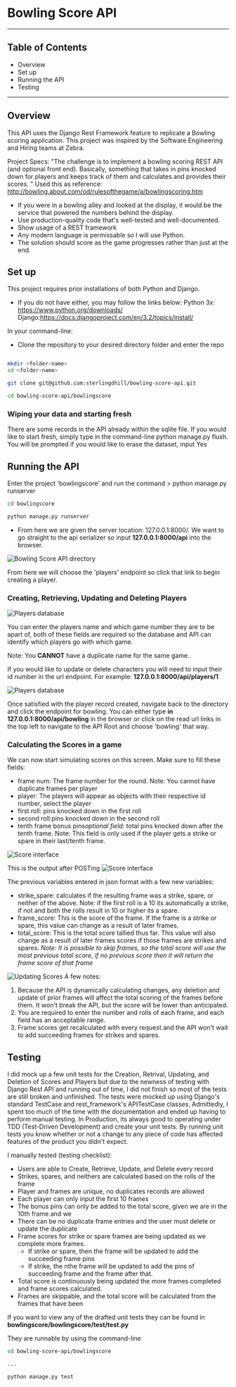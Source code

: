 # Bowling Score API

---

## Table of Contents
- Overview
- Set up
- Running the API
- Testing

---

## Overview
This API uses the Django Rest Framework feature to replicate a Bowling scoring application. This project was inspired by the Software Engineering and Hiring teams at Zebra. 

Project Specs:
"The challenge is to implement a bowling scoring REST API (and optional front end). Basically, something that takes in pins knocked down for players and keeps track of them and calculates and provides their scores.
"
Used this as reference: 
http://bowling.about.com/od/rulesofthegame/a/bowlingscoring.htm


- If you were in a bowling alley and looked at the display, it would be the service that powered the numbers behind the display.
- Use production-quality code that's well-tested and well-documented. 
- Show usage of a REST framework
- Any modern language is permissable so I will use Python. 
- The solution should score as the game progresses rather than just at the end.

## Set up
This project requires prior installations of both Python and Django. 

- If you do not have either, you may follow the links below:
Python 3x: https://www.python.org/downloads/
Django:https://docs.djangoproject.com/en/3.2/topics/install/

In your command-line:
- Clone the repository to your desired directory folder and enter the repo
```bash

mkdir <folder-name>
cd <folder-name>

git clone git@github.com:sterlingdhill/bowling-score-api.git

cd bowling-score-api/bowlingscore

```

### Wiping your data and starting fresh
There are some records in the API already within the sqlite file. If you would like to start fresh, simply type in the 
command-line python manage.py flush. You will be prompted if you would like to erase the dataset, input Yes

## Running the API
Enter the project 'bowlingscore' and run the command > python manage.py runserver

```bash
cd bowlingscore

python manage.py runserver
```

- From here we are given the server location: 127.0.0.1:8000/. We want to go straight to the api serializer so input **127.0.0.1:8000/api** into the browser.

![Bowling Score API directory](bowlingscore/documentation/snap_1.JPG "Directory")

From here we will choose the 'players' endpoint so click that link to begin creating a player.

### Creating, Retrieving, Updating and Deleting Players

![Players database](bowlingscore/documentation/snap_2.jpg "Create a Player")

You can enter the players name and which game number they are to be apart of, both of these fields are required so the database and API can identify which players go with which game. 

Note: You **CANNOT** have a duplicate name for the same game. 

If you would like to update or delete characters you will need to input their id number in the url endpoint. For example:
**127.0.0.1:8000/api/players/1**

![Players database](bowlingscore/documentation/snap_3.jpg "Updating or Deleting a Player")

Once satisfied with the player record created, navigate back to the directory and click the endpoint for bowling. You can either type **in 127.0.0.1:8000/api/bowling** in the browser or click on the read url links in the top left to navigate to the API Root and choose 'bowling' that way.

### Calculating the Scores in a game

We can now start simulating scores on this screen. Make sure to fill these fields:
- frame num: The frame number for the round. Note: You cannot have duplicate frames per player 
- player: The players will appear as objects with their respective id number, select the player
- first roll: pins knocked down in the first roll
- second roll:pins knocked down in the second roll
- tenth frame bonus pins*optional field*: total pins knocked down after the tenth frame. Note: This field is only used if the player gets a strike or spare in their last/tenth frame.

![Score interface](bowlingscore/documentation/snap_4.JPG "Inputing Score parameters")

This is the output after POSTing
![Score interface](bowlingscore/documentation/snap_5.JPG "Inputing Score parameters")

The previous variables entered in json format with a few new variables:
- strike_spare: calculates if the resulting frame was a strike, spare, or neither of the above. Note: if the first roll is a 10 its automatically a strike, if not and both the rolls result in 10 or higher its a spare.
- frame_score: This is the score of the frame. If the frame is a strike or spare, this value can change as a result of later frames.
- total_score: This is the total score tallied thus far. This value will also change as a result of later frames scores if those frames are strikes and spares. *Note: It is possible to skip frames, so the total score will use the most previous total score, if no previous score then it will return the frame score of that frame*


![Updating Scores](bowlingscore/documentation/snap_6.JPG "Updating and Deleting Scores")
A few notes:

1. Because the API is dynamically calculating changes, any deletion and update of prior frames will affect the total scoring of the frames before them. It won't break the API, but the score will be lower than anticipated.
2. You are required to enter the number and rolls of each frame, and each field has an acceptable range. 
3. Frame scores get recalculated with every request and the API won't wait to add succeeding frames for strikes and spares.


## Testing
I did mock up a few unit tests for the Creation, Retrival, Updating, and Deletion of Scores and Players but due to the newness of testing with Django Rest API and running out of time, I did not finish so most of the tests are still broken and unfinished. 
The tests were mocked up using Django's standard TestCase and rest_framework's APITestCase classes. Admittedly, I spent too much of the time with the documentation and ended up having to perform manual testing. In Production, its always good to operating under TDD (Test-Driven Development) and create your unit tests. By running unit tests you know whether or not a change to any piece of code has affected features of the product you didn't expect.

I manually tested (testing checklist):
- Users are able to Create, Retrieve, Update, and Delete every record
- Strikes, spares, and neithers are calculated based on the rolls of the frame
- Player and frames are unique, no duplicates records are allowed 
- Each player can only input the first 10 frames
- The bonus pins can only be added to the total score, given we are in the 10th frame and we 
- There can be no duplicate frame entries and the user must delete or update the duplicate
- Frame scores for strike or spare frames are being updated as we complete more frames.
    - If strike or spare, then the frame will be updated to add the succeeding frame pins
    - If strike, the nthe frame will be updated to add the pins of succeeding frame and the frame after that. 
- Total score is continuously being updated the more frames completed and frame scores calculated.
- Frames are skippable, and the total score will be calculated from the frames that have been 

If you want to view any of the drafted unit tests they can be found in **bowlingscore/bowlingscore/test/test.py**

They are runnable by using the command-line 
```bash
cd bowling-score-api/bowlingscore

...

python manage.py test
```
